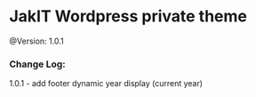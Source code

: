 # JakIT Wordpress private theme
@Version: 1.0.1

### Change Log:
1.0.1 - add footer dynamic year display (current year)